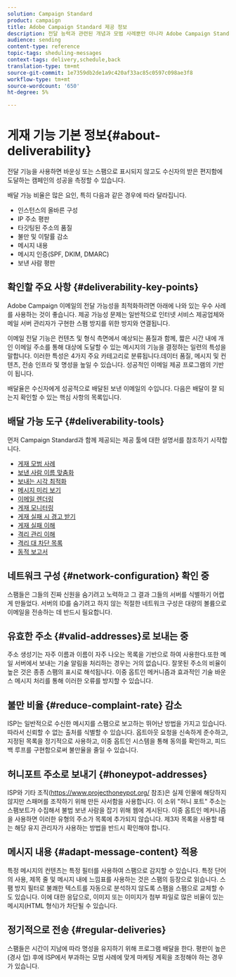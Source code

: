 ```yaml
---
solution: Campaign Standard
product: campaign
title: Adobe Campaign Standard 제공 정보
description: 전달 능력과 관련된 개념과 모범 사례뿐만 아니라 Adobe Campaign Standard에서 배달 전송을 최적화하기 위해 제공하는 도구에 대해 알아봅니다.
audience: sending
content-type: reference
topic-tags: sheduling-messages
context-tags: delivery,schedule,back
translation-type: tm+mt
source-git-commit: 1e7359db2de1a9c420af33ac85c0597c098ae3f8
workflow-type: tm+mt
source-wordcount: '650'
ht-degree: 5%

---
```



# 게재 기능 기본 정보{#about-deliverability}

전달 기능을 사용하면 바운싱 또는 스팸으로 표시되지 않고도 수신자의 받은 편지함에 도달하는 캠페인의 성공을 측정할 수 있습니다.

배달 가능 비율은 많은 요인, 특히 다음과 같은 경우에 따라 달라집니다.

* 인스턴스의 올바른 구성
* IP 주소 평판
* 타깃팅된 주소의 품질
* 불만 및 이탈률 감소
* 메시지 내용
* 메시지 인증(SPF, DKIM, DMARC)
* 보낸 사람 평판

## 확인할 주요 사항 {#deliverability-key-points}

Adobe Campaign 이메일의 전달 가능성을 최적화하려면 아래에 나와 있는 우수 사례를 사용하는 것이 좋습니다. 제공 가능성 문제는 일반적으로 인터넷 서비스 제공업체와 메일 서버 관리자가 구현한 스팸 방지를 위한 방지와 연결됩니다.

이메일 전달 기능은 컨텐츠 및 형식 측면에서 예상되는 품질과 함께, 짧은 시간 내에 개인 이메일 주소를 통해 대상에 도달할 수 있는 메시지의 기능을 결정하는 일련의 특성을 말합니다. 이러한 특성은 4가지 주요 카테고리로 분류됩니다.데이터 품질, 메시지 및 컨텐츠, 전송 인프라 및 명성을 높일 수 있습니다. 성공적인 이메일 제공 프로그램의 기반이 됩니다.

배달율은 수신자에게 성공적으로 배달된 보낸 이메일의 수입니다.
다음은 배달이 잘 되는지 확인할 수 있는 핵심 사항의 목록입니다.

## 배달 가능 도구 {#deliverability-tools}

먼저 Campaign Standard과 함께 제공되는 제공 툴에 대한 설명서를 참조하기 시작합니다.
* [게재 모범 사례](../../sending/using/delivery-best-practices.md)
* [보낸 사람 이름 맞춤화](../../designing/using/personalization.md#personalizing-the-sender)
* [보내는 시각 최적화](../../sending/using/optimizing-the-sending-time.md)
* [메시지 미리 보기](../../sending/using/previewing-messages.md)
* [이메일 렌더링](../../sending/using/email-rendering.md)
* [게재 모니터링](../../sending/using/monitoring-a-delivery.md)
* [게재 실패 시 경고 받기](../../sending/using/receiving-alerts-when-failures-happen.md)
* [게재 실패 이해](../../sending/using/understanding-delivery-failures.md)
* [격리 관리 이해](../../sending/using/understanding-quarantine-management.md)
* [격리 대 차단 목록](../../sending/using/understanding-quarantine-management.md#quarantine-vs-denylist)
* [동적 보고서](../../reporting/using/about-dynamic-reports.md)

## 네트워크 구성 {#network-configuration} 확인 중

스팸들은 그들의 진짜 신원을 숨기려고 노력하고 그 결과 그들의 서버를 식별하기 어렵게 만들었다. 서버의 ID를 숨기려고 하지 않는 적절한 네트워크 구성은 대량의 볼륨으로 이메일을 전송하는 데 반드시 필요합니다.

## 유효한 주소 {#valid-addresses}로 보내는 중

주소 생성기는 자주 이름과 이름이 자주 나오는 목록을 기반으로 하여 사용한다.또한 메일 서버에서 보내는 기술 알림을 처리하는 경우는 거의 없습니다. 잘못된 주소의 비율이 높은 것은 종종 스팸의 표시로 해석됩니다. 이중 옵트인 메커니즘과 효과적인 기술 바운스 메시지 처리를 통해 이러한 오류를 방지할 수 있습니다.

## 불만 비율 {#reduce-complaint-rate} 감소

ISP는 일반적으로 수신한 메시지를 스팸으로 보고하는 뛰어난 방법을 가지고 있습니다. 따라서 신뢰할 수 없는 출처를 식별할 수 있습니다. 옵트아웃 요청을 신속하게 준수하고, 지정된 목록을 정기적으로 사용하고, 이중 옵트인 시스템을 통해 동의를 확인하고, 피드백 루프를 구현함으로써 불만율을 줄일 수 있습니다.

## 허니포트 주소로 보내기 {#honeypot-addresses}

ISP와 기타 조직(https://www.projecthoneypot.org/ 참조)은 실제 인물에 해당하지 않지만 스패머를 조작하기 위해 만든 사서함을 사용합니다. 이 소위 &quot;허니 포트&quot; 주소는 스팸보트가 수집해서 불법 보낸 사람을 잡기 위해 웹에 게시된다. 이중 옵트인 메커니즘을 사용하면 이러한 유형의 주소가 목록에 추가되지 않습니다. 제3자 목록을 사용할 때는 해당 유지 관리자가 사용하는 방법을 반드시 확인해야 합니다.

## 메시지 내용 {#adapt-message-content} 적용

특정 메시지의 컨텐츠는 특정 필터를 사용하여 스팸으로 감지할 수 있습니다. 특정 단어의 사용, 제목 줄 및 메시지 내에 느낌표를 사용하는 것은 스팸의 등장으로 읽습니다. 스팸 방지 필터로 불쾌한 텍스트를 자동으로 분석하지 않도록 스팸을 스팸으로 교체할 수도 있습니다. 이에 대한 응답으로, 이미지 또는 이미지가 첨부 파일로 많은 비율이 있는 메시지(HTML 형식)가 차단될 수 있습니다.

## 정기적으로 전송 {#regular-deliveries}

스팸들은 시간이 지남에 따라 명성을 유지하기 위해 프로그램 배달을 한다. 평판이 높은(경사 업) 후에 ISP에서 부과하는 모범 사례에 맞게 마케팅 계획을 조정해야 하는 경우가 있습니다.
